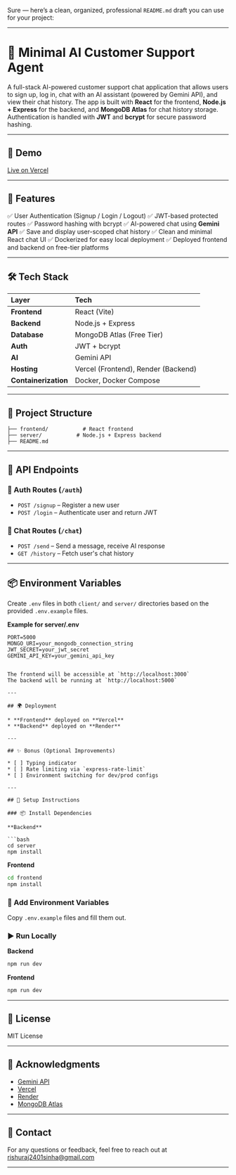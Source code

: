 Sure — here’s a clean, organized, professional `README.md` draft you can use for your project:

---

# 🧠 Minimal AI Customer Support Agent

A full-stack AI-powered customer support chat application that allows users to sign up, log in, chat with an AI assistant (powered by Gemini API), and view their chat history. The app is built with **React** for the frontend, **Node.js + Express** for the backend, and **MongoDB Atlas** for chat history storage. Authentication is handled with **JWT** and **bcrypt** for secure password hashing.

---

## 📸 Demo

 [Live on Vercel](https://minimal-assist.vercel.app)

---

## 🚀 Features

✅ User Authentication (Signup / Login / Logout)
✅ JWT-based protected routes
✅ Password hashing with bcrypt
✅ AI-powered chat using **Gemini API**
✅ Save and display user-scoped chat history
✅ Clean and minimal React chat UI
✅ Dockerized for easy local deployment
✅ Deployed frontend and backend on free-tier platforms

---

## 🛠️ Tech Stack

| Layer                | Tech                                |
| :------------------- | :---------------------------------- |
| **Frontend**         | React (Vite)                        |
| **Backend**          | Node.js + Express                   |
| **Database**         | MongoDB Atlas (Free Tier)           |
| **Auth**             | JWT + bcrypt                        |
| **AI**               | Gemini API                          |
| **Hosting**          | Vercel (Frontend), Render (Backend) |
| **Containerization** | Docker, Docker Compose              |

---

## 📂 Project Structure

```
├── frontend/           # React frontend
├── server/           # Node.js + Express backend
├── README.md
```

---

## 📖 API Endpoints

### 🔐 Auth Routes (`/auth`)

* `POST /signup` – Register a new user
* `POST /login` – Authenticate user and return JWT

### 💬 Chat Routes (`/chat`)

* `POST /send` – Send a message, receive AI response
* `GET /history` – Fetch user's chat history

---

## 📦 Environment Variables

Create `.env` files in both `client/` and `server/` directories based on the provided `.env.example` files.

**Example for server/.env**

```env
PORT=5000
MONGO_URI=your_mongodb_connection_string
JWT_SECRET=your_jwt_secret
GEMINI_API_KEY=your_gemini_api_key
```
```

The frontend will be accessible at `http://localhost:3000`
The backend will be running at `http://localhost:5000`

---

## 🌍 Deployment

* **Frontend** deployed on **Vercel**
* **Backend** deployed on **Render**

---

## ✨ Bonus (Optional Improvements)

* [ ] Typing indicator
* [ ] Rate limiting via `express-rate-limit`
* [ ] Environment switching for dev/prod configs

---

## 📑 Setup Instructions

### 📦 Install Dependencies

**Backend**

```bash
cd server
npm install
```

**Frontend**

```bash
cd frontend
npm install
```

### 🔑 Add Environment Variables

Copy `.env.example` files and fill them out.

### ▶️ Run Locally

**Backend**

```bash
npm run dev
```

**Frontend**

```bash
npm run dev
```

---

## 📜 License

MIT License

---

## 🤝 Acknowledgments

* [Gemini API](https://ai.google.dev/)
* [Vercel](https://vercel.com/)
* [Render](https://render.com/)
* [MongoDB Atlas](https://www.mongodb.com/cloud/atlas)

---

## 📧 Contact

For any questions or feedback, feel free to reach out at [rishuraj2401sinha@gmail.com](rishuraj2401sinha@gmail.com)

---